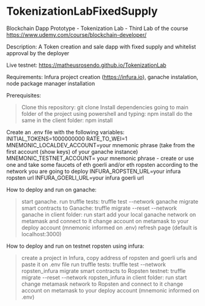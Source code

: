 # TokenizationLabFixedSupply

Blockchain Dapp Prototype - Tokenization Lab - Third Lab of the course https://www.udemy.com/course/blockchain-developer/

Description: A Token creation and sale dapp with fixed supply and whitelist approval by the deployer

Live testnet: https://matheusrosendo.github.io/TokenizationLab

Requirements: Infura project creation (https://infura.io), ganache instalation, node package manager installation

Prerequisites:
> Clone this repository: git clone
> Install dependencies going to main folder of the project using powershell and typing: npm install
> do the same in the client folder: npm install

Create an .env file with the following variables:
INITIAL_TOKENS=1000000000
RATE_TO_WEI=1
MNEMONIC_LOCALDEV_ACCOUNT=your mnemonic phrase (take from the first account (show keys) of your ganache instance)
MNEMONIC_TESTNET_ACCOUNT= your mnemonic phrase - create or use one and take some faucets of eth goerli and/or eth ropsten according to the network you are going to deploy
INFURA_ROPSTEN_URL=your infura ropsten url
INFURA_GOERLI_URL=your infura goerli url

How to deploy and run on ganache: 
> start ganache.
> run truffle tests: truffle test --network ganache
> migrate smart contracts to Ganache: truffle migrate --reset --network ganache
> in client folder: run start
> add your local ganache network on metamask and connect to it 
> change account on metamask to your deploy account (mnemonic informed on .env)
> refresh page (default is localhost:3000)

How to deploy and run on testnet ropsten using infura: 
> create a project in Infura, copy address of ropsten and goerli urls and paste it on .env file
> run truffle tests: truffle test --network ropsten_infura
> migrate smart contracts to Ropsten testnet: truffle migrate --reset --network ropsten_infura
> in client folder: run start 
> change metamask network to Ropsten and connect to it 
> change account on metamask to your deploy account (mnemonic informed on .env)





